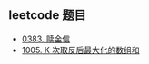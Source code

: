 ## leetcode 题目
- [0383. 赎金信](./383-Ransom-Note/README.md)
- [1005. K 次取反后最大化的数组和](./1005-Maximize-Sum-Of-Array-After-K-Negations/README.md)

